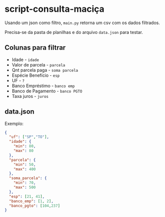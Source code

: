 # script-consulta-maciça

Usando um json como filtro, `main.py` retorna um csv com os dados filtrados.

Precisa-se da pasta de planilhas e do arquivo `data.json` para testar.

## Colunas para filtrar

- Idade - `idade`
- Valor de parcela - `parcela`
- Qnt parcela paga - `soma parcela`
- Espécie Benefício - `esp`
- UF - `?`
- Banco Empréstimo - `banco emp`
- Banco de Pagamento - `banco PGTO`
- Taxa juros - `juros`

## data.json

Exemplo:

```json
{
  "uf": ["SP","TO"],
  "idade": {
    "min": 80,
    "max": 80
  },
  "parcela": {
    "min": 50,
    "max": 400
  },
  "soma_parcela": {
    "min": 70,
    "max": 500
  },
  "esp": [21, 41],
  "banco_emp": [1, 2],
  "banco_pgto": [104,237]
}
```
